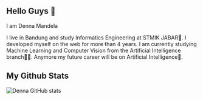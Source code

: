## Hello Guys 👋

I am Denna Mandela

I live in Bandung and study Informatics Engineering at STMIK JABAR🏫. I developed myself on the web for more than 4 years. I am currently studying Machine Learning and Computer Vision from the Artificial Intelligence branch👨‍💻. Anymore my future career will be on Artificial Intelligence🤖.

## My Github Stats
![Denna GitHub stats](https://github-readme-stats.vercel.app/api?username=dennamandela&show_icons=true&theme=radical)
